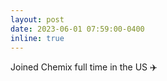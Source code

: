 ```yaml
---
layout: post
date: 2023-06-01 07:59:00-0400
inline: true
---
```


Joined Chemix full time in the US :airplane:
